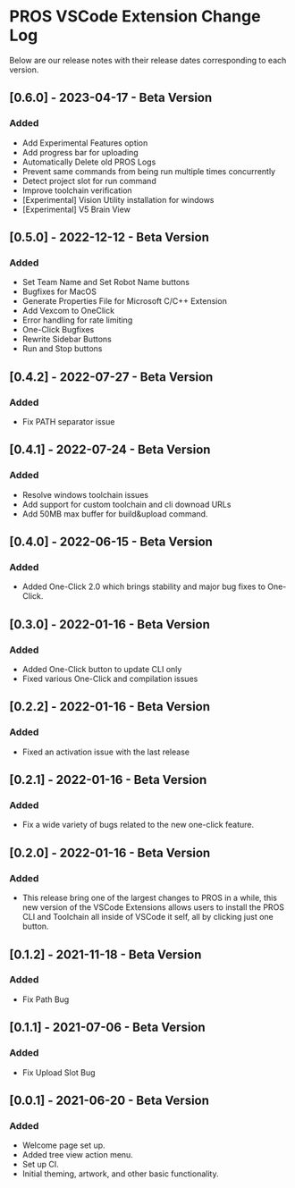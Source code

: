 # PROS VSCode Extension Change Log

Below are our release notes with their release dates corresponding to each version.

## [0.6.0] - 2023-04-17 - Beta Version

### Added

- Add Experimental Features option
- Add progress bar for uploading
- Automatically Delete old PROS Logs
- Prevent same commands from being run multiple times concurrently
- Detect project slot for run command
- Improve toolchain verification
- [Experimental] Vision Utility installation for windows
- [Experimental] V5 Brain View

## [0.5.0] - 2022-12-12 - Beta Version

### Added

- Set Team Name and Set Robot Name buttons
- Bugfixes for MacOS
- Generate Properties File for Microsoft C/C++ Extension
- Add Vexcom to OneClick
- Error handling for rate limiting
- One-Click Bugfixes
- Rewrite Sidebar Buttons
- Run and Stop buttons

## [0.4.2] - 2022-07-27 - Beta Version

### Added

- Fix PATH separator issue

## [0.4.1] - 2022-07-24 - Beta Version

### Added

- Resolve windows toolchain issues
- Add support for custom toolchain and cli downoad URLs
- Add 50MB max buffer for build&upload command.

## [0.4.0] - 2022-06-15 - Beta Version

### Added

- Added One-Click 2.0 which brings stability and major bug fixes to One-Click.

## [0.3.0] - 2022-01-16 - Beta Version

### Added

- Added One-Click button to update CLI only
- Fixed various One-Click and compilation issues

## [0.2.2] - 2022-01-16 - Beta Version

### Added

- Fixed an activation issue with the last release

## [0.2.1] - 2022-01-16 - Beta Version

### Added

- Fix a wide variety of bugs related to the new one-click feature.

## [0.2.0] - 2022-01-16 - Beta Version

### Added

- This release bring one of the largest changes to PROS in a while, this new version of the VSCode Extensions allows users to install the PROS CLI and Toolchain all inside of VSCode it self, all by clicking just one button.

## [0.1.2] - 2021-11-18 - Beta Version

### Added

- Fix Path Bug

## [0.1.1] - 2021-07-06 - Beta Version

### Added

- Fix Upload Slot Bug

## [0.0.1] - 2021-06-20 - Beta Version

### Added

- Welcome page set up.
- Added tree view action menu.
- Set up CI.
- Initial theming, artwork, and other basic functionality.
